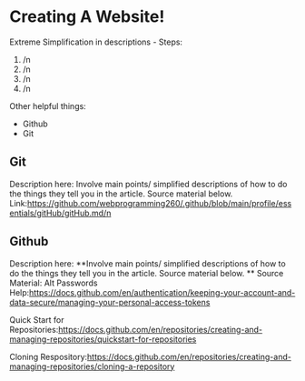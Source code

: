 # Creating A Website!
Extreme Simplification in descriptions - 
Steps:
1. /n
2. /n
3. /n
4. /n

Other helpful things:
* Github
* Git

## Git
Description here:
Involve main points/ simplified descriptions of how to do the things they tell you in the article. Source material below. 
Link:https://github.com/webprogramming260/.github/blob/main/profile/essentials/gitHub/gitHub.md/n

## Github
Description here:
**Involve main points/ simplified descriptions of how to do the things they tell you in the article. Source material below. 
**
Source Material: 
Alt Passwords Help:https://docs.github.com/en/authentication/keeping-your-account-and-data-secure/managing-your-personal-access-tokens

Quick Start for Repositories:https://docs.github.com/en/repositories/creating-and-managing-repositories/quickstart-for-repositories

Cloning Respository:https://docs.github.com/en/repositories/creating-and-managing-repositories/cloning-a-repository
